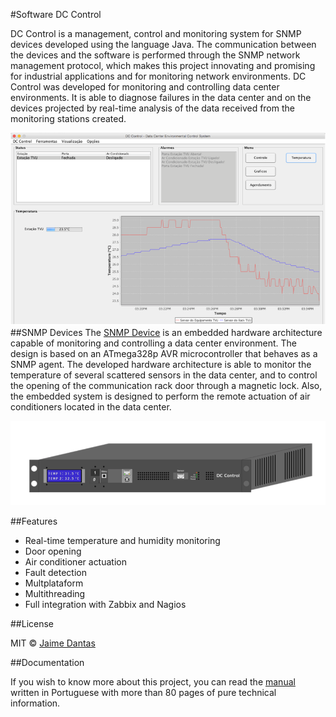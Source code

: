 #Software DC Control

DC Control is a management, control and monitoring system for SNMP devices developed using the language Java. The communication between the devices and the software is performed through the SNMP network management protocol, which makes this project innovating and promising for industrial applications and for monitoring network environments. DC Control was developed for monitoring and controlling data center environments. It is able to diagnose failures in the data center and on the devices projected by real-time analysis of the data received from the monitoring stations created. 

![](https://github.com/jaimedantas/DC_Control/blob/master/images_wiki/software_main_window.png)
##SNMP Devices
The [SNMP Device](https://github.com/jaimedantas/Arduino-SNMP) is an embedded hardware architecture capable of monitoring and controlling a data center environment. The design is based on an ATmega328p AVR microcontroller that behaves as a SNMP agent. The developed hardware architecture is able to monitor the temperature of several scattered sensors in the data center, and to control the opening of the communication rack door through a magnetic lock. Also, the embedded system is designed to perform the remote actuation of air conditioners located in the data center. 

![](https://github.com/jaimedantas/DC_Control/blob/master/images_wiki/device.png)

##Features
* Real-time temperature and humidity monitoring
* Door opening
* Air conditioner actuation
* Fault detection
* Multplataform
* Multithreading
* Full integration with Zabbix and Nagios

##License

MIT © [Jaime Dantas](http://jaimedantas.ddns.net/)

##Documentation

If you wish to know more about this project, you can read the [manual](https://github.com/jaimedantas/DC_Control/blob/master/Manual-TCC.pdf) written in Portuguese with more than 80 pages of pure technical information.
